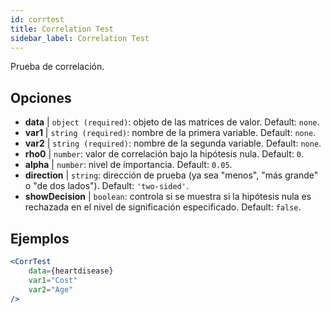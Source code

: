 ```yaml
---
id: corrtest
title: Correlation Test
sidebar_label: Correlation Test
---
```


Prueba de correlación.

## Opciones

* __data__ | `object (required)`: objeto de las matrices de valor. Default: `none`.
* __var1__ | `string (required)`: nombre de la primera variable. Default: `none`.
* __var2__ | `string (required)`: nombre de la segunda variable. Default: `none`.
* __rho0__ | `number`: valor de correlación bajo la hipótesis nula. Default: `0`.
* __alpha__ | `number`: nivel de importancia. Default: `0.05`.
* __direction__ | `string`: dirección de prueba (ya sea "menos", "más grande" o "de dos lados"). Default: `'two-sided'`.
* __showDecision__ | `boolean`: controla si se muestra si la hipótesis nula es rechazada en el nivel de significación especificado. Default: `false`.


## Ejemplos

```jsx live
<CorrTest
    data={heartdisease} 
    var1="Cost"
    var2="Age"
/>
```
